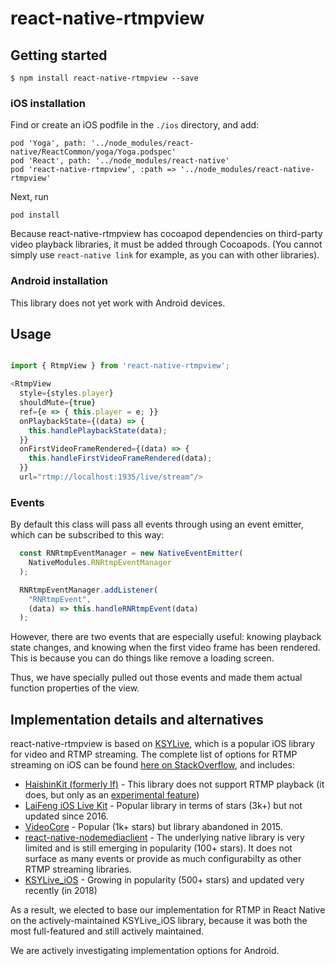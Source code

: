 
# react-native-rtmpview

## Getting started

`$ npm install react-native-rtmpview --save`

### iOS installation

Find or create an iOS podfile in the `./ios` directory, and add:

    pod 'Yoga', path: '../node_modules/react-native/ReactCommon/yoga/Yoga.podspec'
    pod 'React', path: '../node_modules/react-native'
    pod 'react-native-rtmpview', :path => '../node_modules/react-native-rtmpview'

Next, run

    pod install

Because react-native-rtmpview has cocoapod dependencies on third-party video playback libraries, it must be added through Cocoapods. (You cannot simply use `react-native link` for example, as you can with other libraries).

### Android installation

This library does not yet work with Android devices.

## Usage
```javascript

import { RtmpView } from 'react-native-rtmpview';

<RtmpView
  style={styles.player}
  shouldMute={true}
  ref={e => { this.player = e; }}
  onPlaybackState={(data) => {
    this.handlePlaybackState(data);
  }}
  onFirstVideoFrameRendered={(data) => {
    this.handleFirstVideoFrameRendered(data);
  }}
  url="rtmp://localhost:1935/live/stream"/>

```

### Events

By default this class will pass all events through using an event emitter,
which can be subscribed to this way:

```javascript
  const RNRtmpEventManager = new NativeEventEmitter(
    NativeModules.RNRtmpEventManager
  );

  RNRtmpEventManager.addListener(
    "RNRtmpEvent",
    (data) => this.handleRNRtmpEvent(data)
  );
```

However, there are two events that are especially useful: knowing playback
state changes, and knowing when the first video frame has been rendered.
This is because you can do things like remove a loading screen.

Thus, we have specially pulled out those events and made them actual
function properties of the view.


## Implementation details and alternatives

react-native-rtmpview is based on [KSYLive](https://github.com/ksvc/KSYLive_iOS), which is a popular iOS library for video and RTMP streaming. The complete list of options for RTMP streaming on iOS can be found [here on StackOverflow](https://stackoverflow.com/questions/43872012/ios-rtmp-streaming-library-lflivekit-vs-videocore-lib-vs-alternative), and includes:

* [HaishinKit (formerly lf)](https://github.com/shogo4405/HaishinKit.swift) - This library does not support RTMP playback (it does, but only as an [experimental feature](https://github.com/shogo4405/HaishinKit.swift/issues/358))
* [LaiFeng iOS Live Kit](https://github.com/LaiFengiOS/LFLiveKit) - Popular library in terms of stars (3k+) but not updated since 2016.
* [VideoCore](https://github.com/jgh-/VideoCore-Inactive) - Popular (1k+ stars) but library abandoned in 2015.
* [react-native-nodemediaclient](https://github.com/NodeMedia/react-native-nodemediaclient) - The underlying native library is very limited and is still emerging in popularity (100+ stars). It does not surface as many events or provide as much configurabilty as other RTMP streaming libraries.
* [KSYLive_iOS](https://github.com/ksvc/KSYLive_iOS) - Growing in popularity (500+ stars) and updated very recently (in 2018)

As a result, we elected to base our implementation for RTMP in React Native on the actively-maintained KSYLive_iOS library, because it was both the most full-featured and still actively maintained.

We are actively investigating implementation options for Android.
